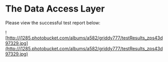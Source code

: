 # The Data Access Layer #
Please view the successful test report below:

![http://i1285.photobucket.com/albums/a582/griddy777/testResults_zps43d97329.jpg](http://i1285.photobucket.com/albums/a582/griddy777/testResults_zps43d97329.jpg)